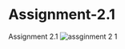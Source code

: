 # Assignment-2.1
Assignment 2.1
![assginment 2 1](https://user-images.githubusercontent.com/34162166/34077127-052bd67e-e321-11e7-9960-b6ca22437714.png)

